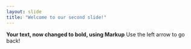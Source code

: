```yaml
---
layout: slide
title: "Welcome to our second slide!"
---
```

**Your text, now changed to bold, using Markup**
Use the left arrow to go back!
